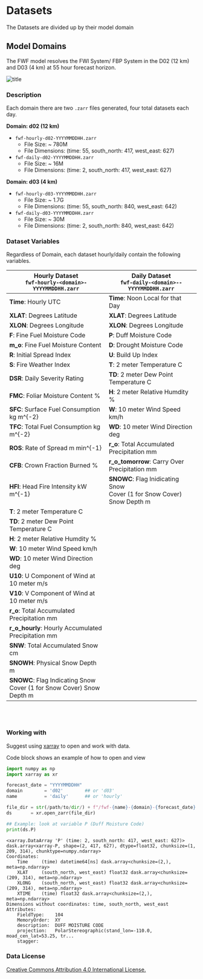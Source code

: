 # Datasets

The Datasets are divided up by their model domain

## Model Domains

The FWF model resolves the FWI System/ FBP System in the D02 (12 km) and D03 (4 km) at 55 hour forecast horizon.

![title](_static/images/fwf-model-domains.png)

### Description
Each domain there are two `.zarr` files generated, four total datasets each day.

**Domain: d02 (12 km)**
-  `fwf-hourly-d02-YYYYMMDDHH.zarr`
    - File Size: ~ 780M
    - File Dimensions: (time: 55, south_north: 417, west_east: 627)
-  `fwf-daily-d02-YYYYMMDDHH.zarr`
    - File Size: ~ 16M
    - File Dimensions: (time: 2, south_north: 417, west_east: 627)


**Domain: d03 (4 km)**
-  `fwf-hourly-d03-YYYYMMDDHH.zarr`
    - File Size:  ~ 1.7G
    - File Dimensions: (time: 55, south_north: 840, west_east: 642)
-  `fwf-daily-d03-YYYYMMDDHH.zarr`
    - File Size: ~ 30M
    - File Dimensions: (time: 2, south_north: 840, west_east: 642)


### Dataset Variables

Regardless of Domain, each dataset hourly/daily contain the following variables.

| Hourly Dataset <br> `fwf-hourly-<domain>-YYYYMMDDHH.zarr`  | Daily Dataset <br> `fwf-daily-<domain>--YYYYMMDDHH.zarr`  | 
| --------------------------- | ------------------------- |
|**Time**: Hourly UTC  |**Time**: Noon Local for that Day |
|**XLAT**: Degrees Latitude  |**XLAT**: Degrees Latitude|
|**XLON**: Degrees Longitude  |**XLON**: Degrees Longitude|
|**F**: Fine Fuel Moisture Code  |**P**: Duff Moisture Code  |
|**m_o**: Fine Fuel Moisture Content  |**D**: Drought Moisture Code  |
|**R**: Initial Spread Index   |**U**: Build Up Index   |
|**S**: Fire Weather Index|**T**: 2 meter Temperature C |
|**DSR**: Daily Severity Rating  | **TD**: 2 meter Dew Point Temperature C |
|**FMC**: Foliar Moisture Content %  | **H**: 2 meter Relative Humdity %  |
|**SFC**: Surface Fuel Consumption kg m^{-2}  | **W**: 10 meter Wind Speed km/h |
|**TFC**: Total Fuel Consumption kg m^{-2} | **WD**: 10 meter Wind Direction deg  |
|**ROS**: Rate of Spread m min^{-1}  | **r_o**: Total Accumulated Precipitation mm  |
|**CFB**: Crown Fraction Burned % | **r_o_tomorrow**: Carry Over Precipitation mm  |
|**HFI**: Head Fire Intensity  kW m^{-1} |**SNOWC**: Flag Inidicating Snow <br> Cover (1 for Snow Cover) Snow Depth m   |
|**T**: 2 meter Temperature C  |   |
|**TD**: 2 meter Dew Point Temperature C  | |
|**H**: 2 meter Relative Humdity % |  |
|**W**: 10 meter Wind Speed km/h  |  |
|**WD**: 10 meter Wind Direction deg  |   |
|**U10**:  U Component of Wind at 10 meter m/s  | |
|**V10**: V Component of Wind at 10 meter m/s  |   |
|**r_o**: Total Accumulated Precipitation mm  |   |
|**r_o_hourly**: Hourly Accumulated Precipitation mm  |  |
|**SNW**: Total Accumulated Snow cm  |   |
|**SNOWH**: Physical Snow Depth m  |   |
|**SNOWC**: Flag Indicating Snow <br> Cover (1 for Snow Cover) Snow Depth m  |   |


<br/>
<br/>


### Working with

Suggest using [xarray](http://xarray.pydata.org/en/stable/) to open and work with data.

Code block shows an example of how to open and view 

```python
import numpy as np
import xarray as xr

forecast_date = "YYYYMMDDHH"
domain        = 'd02'        ## or 'd03'
name 	      = 'daily'      ## or 'hourly'

file_dir = str(/path/to/dir/) + f"/fwf-{name}-{domain}-{forecast_date}.zarr"
ds       = xr.open_zarr(file_dir)

## Example: look at variable P (Duff Moisture Code)
print(ds.P)
```
```
<xarray.DataArray 'P' (time: 2, south_north: 417, west_east: 627)>
dask.array<xarray-P, shape=(2, 417, 627), dtype=float32, chunksize=(1, 209, 314), chunktype=numpy.ndarray>
Coordinates:
    Time     (time) datetime64[ns] dask.array<chunksize=(2,), meta=np.ndarray>
    XLAT     (south_north, west_east) float32 dask.array<chunksize=(209, 314), meta=np.ndarray>
    XLONG    (south_north, west_east) float32 dask.array<chunksize=(209, 314), meta=np.ndarray>
    XTIME    (time) float32 dask.array<chunksize=(2,), meta=np.ndarray>
Dimensions without coordinates: time, south_north, west_east
Attributes:
    FieldType:    104
    MemoryOrder:  XY 
    description:  DUFF MOISTURE CODE
    projection:   PolarStereographic(stand_lon=-110.0, moad_cen_lat=53.25, tr...
    stagger: 
```

### Data License
[Creative Commons Attribution 4.0 International License.](https://creativecommons.org/licenses/by/4.0/)



